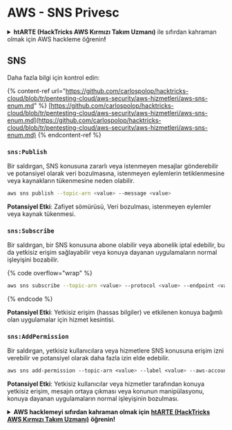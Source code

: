 # AWS - SNS Privesc

<details>

<summary><strong>htARTE (HackTricks AWS Kırmızı Takım Uzmanı)</strong> ile sıfırdan kahraman olmak için AWS hackleme öğrenin<strong>!</strong></summary>

HackTricks'i desteklemenin diğer yolları:

* Şirketinizi HackTricks'te **reklamını görmek** veya **HackTricks'i PDF olarak indirmek** için [**ABONELİK PLANLARI**](https://github.com/sponsors/carlospolop)'na göz atın!
* [**Resmi PEASS & HackTricks ürünlerini**](https://peass.creator-spring.com) edinin
* Özel [**NFT'lerden**](https://opensea.io/collection/the-peass-family) oluşan koleksiyonumuz [**The PEASS Family**](https://opensea.io/collection/the-peass-family)'i keşfedin
* 💬 [**Discord grubuna**](https://discord.gg/hRep4RUj7f) veya [**telegram grubuna**](https://t.me/peass) **katılın** veya **Twitter** 🐦 [**@hacktricks\_live**](https://twitter.com/hacktricks\_live)'ı **takip edin**.
* **Hacking hilelerinizi** [**HackTricks**](https://github.com/carlospolop/hacktricks) ve [**HackTricks Cloud**](https://github.com/carlospolop/hacktricks-cloud) github depolarına **PR göndererek paylaşın**.

</details>

## SNS

Daha fazla bilgi için kontrol edin:

{% content-ref url="https://github.com/carlospolop/hacktricks-cloud/blob/tr/pentesting-cloud/aws-security/aws-hizmetleri/aws-sns-enum.md" %}
[https://github.com/carlospolop/hacktricks-cloud/blob/tr/pentesting-cloud/aws-security/aws-hizmetleri/aws-sns-enum.md](https://github.com/carlospolop/hacktricks-cloud/blob/tr/pentesting-cloud/aws-security/aws-hizmetleri/aws-sns-enum.md)
{% endcontent-ref %}

### `sns:Publish`

Bir saldırgan, SNS konusuna zararlı veya istenmeyen mesajlar gönderebilir ve potansiyel olarak veri bozulmasına, istenmeyen eylemlerin tetiklenmesine veya kaynakların tükenmesine neden olabilir.

```bash
aws sns publish --topic-arn <value> --message <value>
```

**Potansiyel Etki**: Zafiyet sömürüsü, Veri bozulması, istenmeyen eylemler veya kaynak tükenmesi.

### `sns:Subscribe`

Bir saldırgan, bir SNS konusuna abone olabilir veya abonelik iptal edebilir, bu da yetkisiz erişim sağlayabilir veya konuya dayanan uygulamaların normal işleyişini bozabilir.

{% code overflow="wrap" %}
```bash
aws sns subscribe --topic-arn <value> --protocol <value> --endpoint <value>
```
{% endcode %}

**Potansiyel Etki**: Yetkisiz erişim (hassas bilgiler) ve etkilenen konuya bağımlı olan uygulamalar için hizmet kesintisi.

### `sns:AddPermission`

Bir saldırgan, yetkisiz kullanıcılara veya hizmetlere SNS konusuna erişim izni verebilir ve potansiyel olarak daha fazla izin elde edebilir.

```css
aws sns add-permission --topic-arn <value> --label <value> --aws-account-id <value> --action-name <value>
```

**Potansiyel Etki**: Yetkisiz kullanıcılar veya hizmetler tarafından konuya yetkisiz erişim, mesajın ortaya çıkması veya konunun manipülasyonu, konuya dayanan uygulamaların normal işleyişinin bozulması.

<details>

<summary><strong>AWS hacklemeyi sıfırdan kahraman olmak için</strong> <a href="https://training.hacktricks.xyz/courses/arte"><strong>htARTE (HackTricks AWS Kırmızı Takım Uzmanı)</strong></a> <strong>öğrenin!</strong></summary>

HackTricks'i desteklemenin diğer yolları:

* **Şirketinizi HackTricks'te reklamını görmek isterseniz** veya **HackTricks'i PDF olarak indirmek isterseniz** [**ABONELİK PLANLARINA**](https://github.com/sponsors/carlospolop) göz atın!
* [**Resmi PEASS & HackTricks ürünlerini**](https://peass.creator-spring.com) edinin
* [**The PEASS Ailesi'ni**](https://opensea.io/collection/the-peass-family) keşfedin, özel [**NFT'lerimiz**](https://opensea.io/collection/the-peass-family) koleksiyonumuz
* 💬 [**Discord grubuna**](https://discord.gg/hRep4RUj7f) veya [**telegram grubuna**](https://t.me/peass) **katılın** veya **Twitter** 🐦 [**@hacktricks\_live**](https://twitter.com/hacktricks\_live)**'ı takip edin**.
* **Hacking hilelerinizi** [**HackTricks**](https://github.com/carlospolop/hacktricks) ve [**HackTricks Cloud**](https://github.com/carlospolop/hacktricks-cloud) github depolarına **PR göndererek paylaşın**.

</details>
